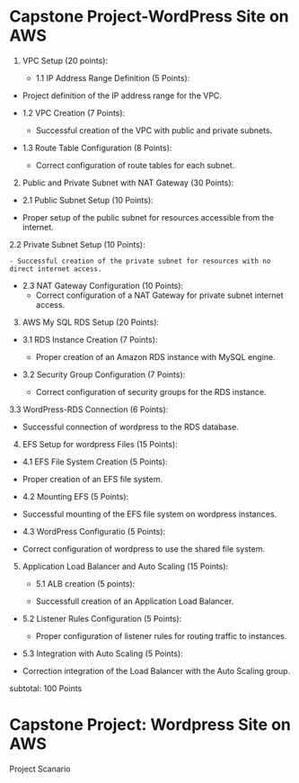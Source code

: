 # Capstone Project-WordPress Site on AWS

1. VPC Setup (20 points):

   - 1.1 IP Address Range Definition (5 Points):
- Project definition of the IP address range for the VPC.

- 1.2 VPC Creation (7 Points):

  - Successful creation of the VPC with public and private subnets.

- 1.3 Route Table Configuration (8 Points):

   - Correct configuration of route tables for each subnet.


2. Public and Private Subnet with NAT Gateway (30 Points):

 - 2.1 Public Subnet Setup (10 Points):

  - Proper setup of the public subnet for resources accessible from the internet.

  2.2 Private Subnet Setup (10 Points):

    - Successful creation of the private subnet for resources with no direct internet access.

- 2.3 NAT Gateway Configuration (10 Points):
  - Correct configuration of a NAT Gateway for private subnet internet access.


3. AWS My SQL RDS Setup (20 Points):

  - 3.1 RDS Instance Creation (7 Points):

    - Proper creation of an Amazon RDS instance with MySQL engine.

 - 3.2 Security Group Configuration (7 Points):
   - Correct configuration of security groups for the RDS instance.


3.3 WordPress-RDS Connection (6 Points):

  - Successful connection of wordpress to the RDS database.


4. EFS Setup for wordpress Files (15 Points):

  - 4.1 EFS File System Creation (5 Points):

  - Proper creation of an EFS file system.

   - 4.2 Mounting EFS (5 Points):

   - Successful mounting of the EFS file system on wordpress instances.

   - 4.3 WordPress Configuratio (5 Points):

  - Correct configuration of wordpress to use the shared file system.

5. Application Load Balancer and Auto Scaling (15 Points):

   - 5.1 ALB creation (5 points):

   - Successfull creation of an Application Load Balancer.

- 5.2 Listener Rules Configuration (5 Points):

  - Proper configuration of listener rules for routing traffic to instances.

 - 5.3 Integration with Auto Scaling (5 Points):

  - Correction integration of the Load Balancer with the Auto Scaling group.


subtotal: 100 Points

# Capstone Project: Wordpress Site on AWS


Project Scanario

